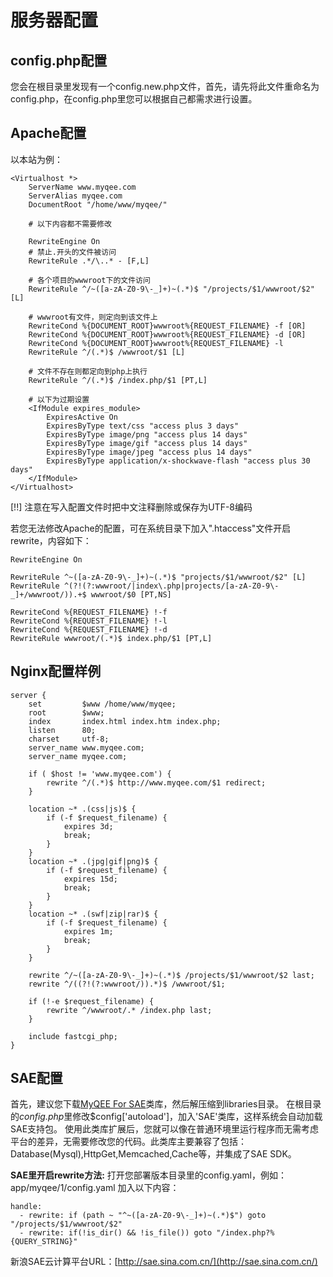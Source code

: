 服务器配置
=======
config.php配置
-----------------
您会在根目录里发现有一个config.new.php文件，首先，请先将此文件重命名为config.php，在config.php里您可以根据自己都需求进行设置。

Apache配置
---------
以本站为例：

    <Virtualhost *>
        ServerName www.myqee.com
        ServerAlias myqee.com
        DocumentRoot "/home/www/myqee/"
        
        # 以下内容都不需要修改
        
        RewriteEngine On
        # 禁止.开头的文件被访问
        RewriteRule .*/\..* - [F,L]

        # 各个项目的wwwroot下的文件访问
        RewriteRule ^/~([a-zA-Z0-9\-_]+)~(.*)$ "/projects/$1/wwwroot/$2" [L]
        
        # wwwroot有文件，则定向到该文件上
        RewriteCond %{DOCUMENT_ROOT}wwwroot%{REQUEST_FILENAME} -f [OR]
        RewriteCond %{DOCUMENT_ROOT}wwwroot%{REQUEST_FILENAME} -d [OR]
        RewriteCond %{DOCUMENT_ROOT}wwwroot%{REQUEST_FILENAME} -l
        RewriteRule ^/(.*)$ /wwwroot/$1 [L]
        
        # 文件不存在则都定向到php上执行
        RewriteRule ^/(.*)$ /index.php/$1 [PT,L]
        
        # 以下为过期设置
        <IfModule expires_module>
            ExpiresActive On
            ExpiresByType text/css "access plus 3 days"
            ExpiresByType image/png "access plus 14 days"
            ExpiresByType image/gif "access plus 14 days"
            ExpiresByType image/jpeg "access plus 14 days"
            ExpiresByType application/x-shockwave-flash "access plus 30 days"
        </IfModule>
    </Virtualhost>

[!!] 注意在写入配置文件时把中文注释删除或保存为UTF-8编码

若您无法修改Apache的配置，可在系统目录下加入".htaccess"文件开启rewrite，内容如下：

    RewriteEngine On

    RewriteRule ^~([a-zA-Z0-9\-_]+)~(.*)$ "projects/$1/wwwroot/$2" [L]
    RewriteRule ^(?!(?:wwwroot/|index\.php|projects/[a-zA-Z0-9\-_]+/wwwroot/)).+$ wwwroot/$0 [PT,NS]
    
    RewriteCond %{REQUEST_FILENAME} !-f
    RewriteCond %{REQUEST_FILENAME} !-l
    RewriteCond %{REQUEST_FILENAME} !-d
    RewriteRule wwwroot/(.*)$ index.php/$1 [PT,L]




Nginx配置样例
------------
    server {
        set         $www /home/www/myqee;
        root        $www;
        index       index.html index.htm index.php;
        listen      80;
        charset     utf-8;
        server_name www.myqee.com;
        server_name myqee.com;
        
        if ( $host != 'www.myqee.com') {
            rewrite ^/(.*)$ http://www.myqee.com/$1 redirect;
        }
    
        location ~* .(css|js)$ {
            if (-f $request_filename) {
                expires 3d;
                break;
            }
        }
        location ~* .(jpg|gif|png)$ {
            if (-f $request_filename) {
                expires 15d;
                break;
            }
        }
        location ~* .(swf|zip|rar)$ {
            if (-f $request_filename) {
                expires 1m;
                break;
            }
        }
    
        rewrite ^/~([a-zA-Z0-9\-_]+)~(.*)$ /projects/$1/wwwroot/$2 last;
        rewrite ^/((?!(?:wwwroot/)).*)$ /wwwroot/$1;
    
        if (!-e $request_filename) {
            rewrite ^/wwwroot/.* /index.php last;
        }
    
        include fastcgi_php;
    }

SAE配置
---------
首先，建议您下载[MyQEE For SAE](http://www.myqee.com/download/)类库，然后解压缩到libraries目录。
在根目录的*config.php*里修改$config['autoload']，加入'SAE'类库，这样系统会自动加载SAE支持包。
使用此类库扩展后，您就可以像在普通环境里运行程序而无需考虑平台的差异，无需要修改您的代码。此类库主要兼容了包括：Database(Mysql),HttpGet,Memcached,Cache等，并集成了SAE SDK。

**SAE里开启rewrite方法:**
打开您部署版本目录里的config.yaml，例如：app/myqee/1/config.yaml
加入以下内容：

    handle:
      - rewrite: if (path ~ "^~([a-zA-Z0-9\-_]+)~(.*)$") goto "/projects/$1/wwwroot/$2"
      - rewrite: if(!is_dir() && !is_file()) goto "/index.php?%{QUERY_STRING}"

新浪SAE云计算平台URL：[http://sae.sina.com.cn/](http://sae.sina.com.cn/)
